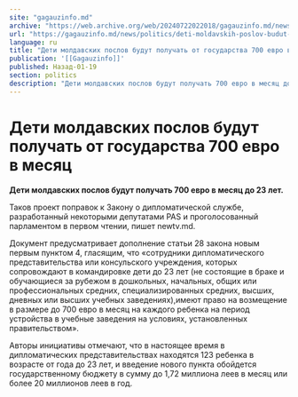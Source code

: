 ```yaml
---
site: "gagauzinfo.md"
archive: "https://web.archive.org/web/20240722022018/gagauzinfo.md/news/politics/deti-moldavskih-poslov-budut-poluchat-ot-gosudarstva-700-evro-v-mesyats"
url: "https://gagauzinfo.md/news/politics/deti-moldavskih-poslov-budut-poluchat-ot-gosudarstva-700-evro-v-mesyats"
language: ru
title: "Дети молдавских послов будут получать от государства 700 евро в месяц"
publication: '[[Gagauzinfo]]'
published: Назад-01-19
section: politics
description: "Дети молдавских послов будут получать 700 евро в месяц до 23 лет."
---
```


# Дети молдавских послов будут получать от государства 700 евро в месяц

**Дети молдавских послов будут получать 700 евро в месяц до 23 лет.**

Таков проект поправок к Закону о дипломатической службе, разработанный некоторыми депутатами PAS и проголосованный парламентом в первом чтении, пишет newtv.md.

Документ предусматривает дополнение статьи 28 закона новым первым пунктом 4, гласящим, что «сотрудники дипломатического представительства или консульского учреждения, которых сопровождают в командировке дети до 23 лет (не состоящие в браке и обучающиеся за рубежом в дошкольных, начальных, общих или профессиональных средних, специализированных средних, высших, дневных или высших учебных заведениях),имеют право на возмещение в размере до 700 евро в месяц на каждого ребенка на период устройства в учебные заведения на условиях, установленных правительством».

Авторы инициативы отмечают, что в настоящее время в дипломатических представительствах находятся 123 ребенка в возрасте от года до 23 лет, и введение нового пункта обойдется государственному бюджету в сумму до 1,72 миллиона леев в месяц или более 20 миллионов леев в год.